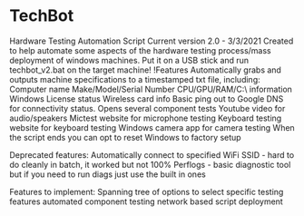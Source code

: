 # TechBot
Hardware Testing Automation Script 
Current version 2.0 - 3/3/2021
Created to help automate some aspects of the hardware testing process/mass deployment of windows machines. 
Put it on a USB stick and run techbot_v2.bat on the target machine!
!Features
Automatically grabs and outputs machine specifications to a timestamped txt file, including:
  Computer name
  Make/Model/Serial Number
  CPU/GPU/RAM/C:\ information
  Windows License status
  Wireless card info
Basic ping out to Google DNS for connectivity status. 
Opens several component tests
  Youtube video for audio/speakers
  Mictest website for microphone testing
  Keyboard testing website for keyboard testing
  Windows camera app for camera testing
When the script ends you can opt to reset Windows to factory setup
  
Deprecated features:
  Automatically connect to specified WiFi SSID - hard to do cleanly in batch, it worked but not 100%
  Perflogs - basic diagnostic tool but if you need to run diags just use the built in ones
  
Features to implement:
  Spanning tree of options to select specific testing features
  automated component testing
  network based script deployment
